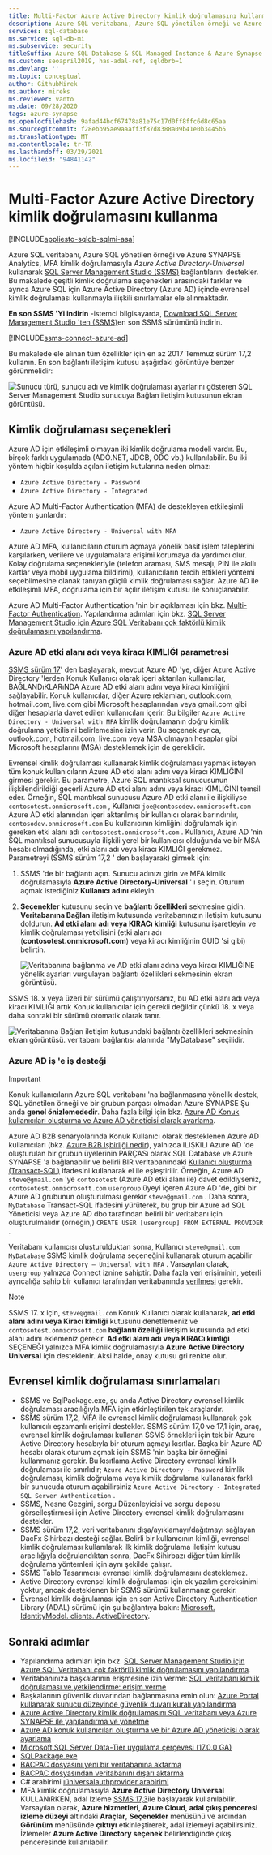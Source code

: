 ```yaml
---
title: Multi-Factor Azure Active Directory kimlik doğrulamasını kullanma
description: Azure SQL veritabanı, Azure SQL yönetilen örneği ve Azure SYNAPSE Analytics, Active Directory evrensel kimlik doğrulaması kullanarak SQL Server Management Studio (SSMS) bağlantılarını destekler.
services: sql-database
ms.service: sql-db-mi
ms.subservice: security
titleSuffix: Azure SQL Database & SQL Managed Instance & Azure Synapse Analytics
ms.custom: seoapril2019, has-adal-ref, sqldbrb=1
ms.devlang: ''
ms.topic: conceptual
author: GithubMirek
ms.author: mireks
ms.reviewer: vanto
ms.date: 09/28/2020
tags: azure-synapse
ms.openlocfilehash: 9afad44bcf67478a81e75c17d0ff8ffc6d8c65aa
ms.sourcegitcommit: f28ebb95ae9aaaff3f87d8388a09b41e0b3445b5
ms.translationtype: MT
ms.contentlocale: tr-TR
ms.lasthandoff: 03/29/2021
ms.locfileid: "94841142"
---
```

# <a name="using-multi-factor-azure-active-directory-authentication"></a>Multi-Factor Azure Active Directory kimlik doğrulamasını kullanma
[!INCLUDE[appliesto-sqldb-sqlmi-asa](../includes/appliesto-sqldb-sqlmi-asa.md)]

Azure SQL veritabanı, Azure SQL yönetilen örneği ve Azure SYNAPSE Analytics, MFA kimlik doğrulamasıyla *Azure Active Directory-Universal* kullanarak [SQL Server Management Studio (SSMS)](/sql/ssms/download-sql-server-management-studio-ssms) bağlantılarını destekler. Bu makalede çeşitli kimlik doğrulama seçenekleri arasındaki farklar ve ayrıca Azure SQL için Azure Active Directory (Azure AD) içinde evrensel kimlik doğrulaması kullanmayla ilişkili sınırlamalar ele alınmaktadır.

**En son SSMS 'Yi indirin** -istemci bilgisayarda, [Download SQL Server Management Studio 'ten (SSMS)](/sql/ssms/download-sql-server-management-studio-ssms)en son SSMS sürümünü indirin. 

[!INCLUDE[ssms-connect-azure-ad](../includes/ssms-connect-azure-ad.md)]


Bu makalede ele alınan tüm özellikler için en az 2017 Temmuz sürüm 17,2 kullanın. En son bağlantı iletişim kutusu aşağıdaki görüntüye benzer görünmelidir:

  ![Sunucu türü, sunucu adı ve kimlik doğrulaması ayarlarını gösteren SQL Server Management Studio sunucuya Bağlan iletişim kutusunun ekran görüntüsü.](./media/authentication-mfa-ssms-overview/1mfa-universal-connect.png)

## <a name="authentication-options"></a>Kimlik doğrulaması seçenekleri

Azure AD için etkileşimli olmayan iki kimlik doğrulama modeli vardır. Bu, birçok farklı uygulamada (ADO.NET, JDCB, ODC vb.) kullanılabilir. Bu iki yöntem hiçbir koşulda açılan iletişim kutularına neden olmaz:

- `Azure Active Directory - Password`
- `Azure Active Directory - Integrated`

Azure AD Multi-Factor Authentication (MFA) de destekleyen etkileşimli yöntem şunlardır: 

- `Azure Active Directory - Universal with MFA`

Azure AD MFA, kullanıcıların oturum açmaya yönelik basit işlem taleplerini karşılarken, verilere ve uygulamalara erişimi korumaya da yardımcı olur. Kolay doğrulama seçenekleriyle (telefon araması, SMS mesajı, PIN ile akıllı kartlar veya mobil uygulama bildirimi), kullanıcıların tercih ettikleri yöntemi seçebilmesine olanak tanıyan güçlü kimlik doğrulaması sağlar. Azure AD ile etkileşimli MFA, doğrulama için bir açılır iletişim kutusu ile sonuçlanabilir.

Azure AD Multi-Factor Authentication 'nin bir açıklaması için bkz. [Multi-Factor Authentication](../../active-directory/authentication/concept-mfa-howitworks.md).
Yapılandırma adımları için bkz. [SQL Server Management Studio için Azure SQL Veritabanı çok faktörlü kimlik doğrulamasını yapılandırma](authentication-mfa-ssms-configure.md).

### <a name="azure-ad-domain-name-or-tenant-id-parameter"></a>Azure AD etki alanı adı veya kiracı KIMLIĞI parametresi

[SSMS sürüm 17](/sql/ssms/download-sql-server-management-studio-ssms)' den başlayarak, mevcut Azure AD 'ye, diğer Azure Active Directory 'lerden Konuk Kullanıcı olarak içeri aktarılan kullanıcılar, BAĞLANDıKLARıNDA Azure AD etki alanı adını veya kiracı kimliğini sağlayabilir. Konuk kullanıcılar, diğer Azure reklamları, outlook.com, hotmail.com, live.com gibi Microsoft hesaplarından veya gmail.com gibi diğer hesaplarla davet edilen kullanıcıları içerir. Bu bilgiler `Azure Active Directory - Universal with MFA` kimlik doğrulamanın doğru kimlik doğrulama yetkilisini belirlemesine izin verir. Bu seçenek ayrıca, outlook.com, hotmail.com, live.com veya MSA olmayan hesaplar gibi Microsoft hesaplarını (MSA) desteklemek için de gereklidir. 

Evrensel kimlik doğrulaması kullanarak kimlik doğrulaması yapmak isteyen tüm konuk kullanıcıların Azure AD etki alanı adını veya kiracı KIMLIĞINI girmesi gerekir. Bu parametre, Azure SQL mantıksal sunucusunun ilişkilendirildiği geçerli Azure AD etki alanı adını veya kiracı KIMLIĞINI temsil eder. Örneğin, SQL mantıksal sunucusu Azure AD etki alanı ile ilişkiliyse `contosotest.onmicrosoft.com` , Kullanıcı `joe@contosodev.onmicrosoft.com` Azure AD etki alanından içeri aktarılmış bir kullanıcı olarak barındırılır, `contosodev.onmicrosoft.com` Bu kullanıcının kimliğini doğrulamak için gereken etki alanı adı `contosotest.onmicrosoft.com` . Kullanıcı, Azure AD 'nin SQL mantıksal sunucusuyla ilişkili yerel bir kullanıcısı olduğunda ve bir MSA hesabı olmadığında, etki alanı adı veya kiracı KIMLIĞI gerekmez. Parametreyi (SSMS sürüm 17,2 ' den başlayarak) girmek için:


1. SSMS 'de bir bağlantı açın. Sunucu adınızı girin ve MFA kimlik doğrulamasıyla **Azure Active Directory-Universal** ' ı seçin. Oturum açmak istediğiniz **Kullanıcı adını** ekleyin.
1. **Seçenekler** kutusunu seçin ve **bağlantı özellikleri** sekmesine gidin. **Veritabanına Bağlan** iletişim kutusunda veritabanınızın iletişim kutusunu doldurun. **Ad etki alanı adı veya KIRACı kimliği** kutusunu işaretleyin ve kimlik doğrulaması yetkilisini (etki alanı adı (**contosotest.onmicrosoft.com**) veya kiracı kimliğinin GUID 'si gibi) belirtin. 

   ![Veritabanına bağlanma ve AD etki alanı adına veya kiracı KIMLIĞINE yönelik ayarları vurgulayan bağlantı özellikleri sekmesinin ekran görüntüsü.](./media/authentication-mfa-ssms-overview/mfa-tenant-ssms.png)

SSMS 18. x veya üzeri bir sürümü çalıştırıyorsanız, bu AD etki alanı adı veya kiracı KIMLIĞI artık Konuk kullanıcılar için gerekli değildir çünkü 18. x veya daha sonraki bir sürümü otomatik olarak tanır.

   ![Veritabanına Bağlan iletişim kutusundaki bağlantı özellikleri sekmesinin ekran görüntüsü. veritabanı bağlantısı alanında "MyDatabase" seçilidir.](./media/authentication-mfa-ssms-overview/mfa-no-tenant-ssms.png)

### <a name="azure-ad-business-to-business-support"></a>Azure AD iş 'e iş desteği

> [!IMPORTANT]
> Konuk kullanıcıların Azure SQL veritabanı 'na bağlanmasına yönelik destek, SQL yönetilen örneği ve bir grubun parçası olmadan Azure SYNAPSE Şu anda **genel önizlemededir**. Daha fazla bilgi için bkz. [Azure AD Konuk kullanıcıları oluşturma ve Azure AD yöneticisi olarak ayarlama](authentication-aad-guest-users.md).

Azure AD B2B senaryolarında Konuk Kullanıcı olarak desteklenen Azure AD kullanıcıları (bkz. [Azure B2B Işbirliği nedir](../../active-directory/external-identities/what-is-b2b.md)), yalnızca ILIŞKILI Azure AD 'de oluşturulan bir grubun üyelerinin PARÇASı olarak SQL Database ve Azure SYNAPSE 'a bağlanabilir ve belirli BIR veritabanındaki [Kullanıcı oluşturma (Transact-SQL)](/sql/t-sql/statements/create-user-transact-sql) ifadesini kullanarak el ile eşleştirilir. Örneğin, Azure AD `steve@gmail.com` 'ye `contosotest` (Azure AD etki alanı ile) davet edildiyseniz, `contosotest.onmicrosoft.com` `usergroup` üyeyi içeren Azure AD 'de, gibi bir Azure AD grubunun oluşturulması gerekir `steve@gmail.com` . Daha sonra, `MyDatabase` Transact-SQL ifadesini yürüterek, bu grup bir Azure ad SQL Yöneticisi veya Azure AD dbo tarafından belirli bir veritabanı için oluşturulmalıdır (örneğin,) `CREATE USER [usergroup] FROM EXTERNAL PROVIDER` . 

Veritabanı kullanıcısı oluşturulduktan sonra, Kullanıcı `steve@gmail.com` `MyDatabase` SSMS kimlik doğrulama seçeneğini kullanarak oturum açabilir `Azure Active Directory – Universal with MFA` . Varsayılan olarak, `usergroup` yalnızca Connect iznine sahiptir. Daha fazla veri erişiminin, yeterli ayrıcalığa sahip bir kullanıcı tarafından veritabanında [verilmesi](/sql/t-sql/statements/grant-transact-sql) gerekir. 

> [!NOTE]
> SSMS 17. x için, `steve@gmail.com` Konuk Kullanıcı olarak kullanarak, **ad etki alanı adını veya Kiracı kimliği** kutusunu denetlemeniz ve `contosotest.onmicrosoft.com` **bağlantı özelliği** iletişim kutusunda ad etki alanı adını eklemeniz gerekir. **Ad etki alanı adı veya KIRACı kimliği** SEÇENEĞI yalnızca MFA kimlik doğrulamasıyla **Azure Active Directory Universal** için desteklenir. Aksi halde, onay kutusu gri renkte olur.

## <a name="universal-authentication-limitations"></a>Evrensel kimlik doğrulaması sınırlamaları

- SSMS ve SqlPackage.exe, şu anda Active Directory evrensel kimlik doğrulaması aracılığıyla MFA için etkinleştirilen tek araçlardır.
- SSMS sürüm 17,2, MFA ile evrensel kimlik doğrulaması kullanarak çok kullanıcılı eşzamanlı erişimi destekler. SSMS sürüm 17,0 ve 17,1 için, araç, evrensel kimlik doğrulaması kullanan SSMS örnekleri için tek bir Azure Active Directory hesabıyla bir oturum açmayı kısıtlar. Başka bir Azure AD hesabı olarak oturum açmak için SSMS 'nin başka bir örneğini kullanmanız gerekir. Bu kısıtlama Active Directory evrensel kimlik doğrulaması ile sınırlıdır; `Azure Active Directory - Password` kimlik doğrulaması, kimlik doğrulama veya kimlik doğrulama kullanarak farklı bir sunucuda oturum açabilirsiniz `Azure Active Directory - Integrated` `SQL Server Authentication` .
- SSMS, Nesne Gezgini, sorgu Düzenleyicisi ve sorgu deposu görselleştirmesi için Active Directory evrensel kimlik doğrulamasını destekler.
- SSMS sürüm 17,2, veri veritabanını dışa/ayıklamayı/dağıtmayı sağlayan DacFx Sihirbazı desteği sağlar. Belirli bir kullanıcının kimliği, evrensel kimlik doğrulaması kullanılarak ilk kimlik doğrulama iletişim kutusu aracılığıyla doğrulandıktan sonra, DacFx Sihirbazı diğer tüm kimlik doğrulama yöntemleri için aynı şekilde çalışır.
- SSMS Tablo Tasarımcısı evrensel kimlik doğrulamasını desteklemez.
- Active Directory evrensel kimlik doğrulaması için ek yazılım gereksinimi yoktur, ancak desteklenen bir SSMS sürümü kullanmanız gerekir.  
- Evrensel kimlik doğrulaması için en son Active Directory Authentication Library (ADAL) sürümü için şu bağlantıya bakın: [Microsoft. IdentityModel. clients. ActiveDirectory](https://www.nuget.org/packages/Microsoft.IdentityModel.Clients.ActiveDirectory/).  

## <a name="next-steps"></a>Sonraki adımlar

- Yapılandırma adımları için bkz. [SQL Server Management Studio için Azure SQL Veritabanı çok faktörlü kimlik doğrulamasını yapılandırma](authentication-mfa-ssms-configure.md).
- Veritabanınıza başkalarının erişmesine izin verme: [SQL veritabanı kimlik doğrulaması ve yetkilendirme: erişim verme](logins-create-manage.md)  
- Başkalarının güvenlik duvarından bağlanmasına emin olun: [Azure Portal kullanarak sunucu düzeyinde güvenlik duvarı kuralı yapılandırma](firewall-configure.md)  
- [Azure Active Directory kimlik doğrulamasını SQL veritabanı veya Azure SYNAPSE ile yapılandırma ve yönetme](authentication-aad-configure.md)
- [Azure AD konuk kullanıcıları oluşturma ve bir Azure AD yöneticisi olarak ayarlama](authentication-aad-guest-users.md) 
- [Microsoft SQL Server Data-Tier uygulama çerçevesi (17.0.0 GA)](https://www.microsoft.com/download/details.aspx?id=55088)  
- [SQLPackage.exe](/sql/tools/sqlpackage)  
- [BACPAC dosyasını yeni bir veritabanına aktarma](database-import.md)  
- [BACPAC dosyasından veritabanını dışarı aktarma](database-export.md)  
- C# arabirimi [ıüniversalauthprovider arabirimi](/dotnet/api/microsoft.sqlserver.dac.iuniversalauthprovider)  
- MFA kimlik doğrulamasıyla **Azure Active Directory Universal** KULLANıRKEN, adal Izleme [SSMS 17,3](/sql/ssms/download-sql-server-management-studio-ssms)ile başlayarak kullanılabilir. Varsayılan olarak, **Azure hizmetleri**, **Azure Cloud**, **adal çıkış penceresi izleme düzeyi** altındaki **Araçlar**, **Seçenekler** menüsünü ve ardından **Görünüm** menüsünde **çıktıyı** etkinleştirerek, adal izlemeyi açabilirsiniz. İzlemeler **Azure Active Directory seçenek** belirlendiğinde çıkış penceresinde kullanılabilir.